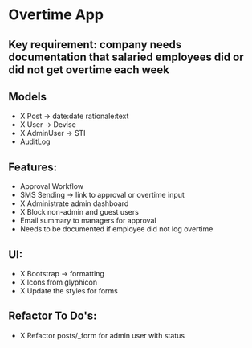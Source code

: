 # Overtime App

## Key requirement: company needs documentation that salaried employees did or did not get overtime each week

## Models
- X Post -> date:date rationale:text
- X User -> Devise
- X AdminUser -> STI
- AuditLog

## Features:
- Approval Workflow
- SMS Sending -> link to approval or overtime input
- X Administrate admin dashboard
- X Block non-admin and guest users
- Email summary to managers for approval
- Needs to be documented if employee did not log overtime

## UI:
- X Bootstrap -> formatting
- X Icons from glyphicon 
- X Update the styles for forms

## Refactor To Do's:
- X Refactor posts/_form for admin user with status